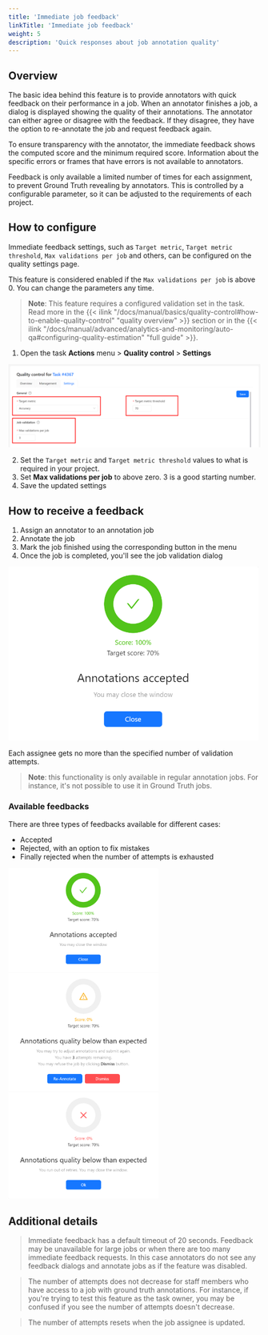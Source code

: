 ```yaml
---
title: 'Immediate job feedback'
linkTitle: 'Immediate job feedback'
weight: 5
description: 'Quick responses about job annotation quality'
---
```


## Overview

The basic idea behind this feature is to provide annotators with quick feedback on their
performance in a job. When an annotator finishes a job, a dialog is displayed showing the
quality of their annotations. The annotator can either agree or disagree with the feedback.
If they disagree, they have the option to re-annotate the job and request feedback again.

To ensure transparency with the annotator, the immediate feedback shows the computed score and
the minimum required score. Information about the specific errors or frames that have errors is
not available to annotators.

Feedback is only available a limited number of times for each assignment, to prevent
Ground Truth revealing by annotators. This is controlled by a configurable parameter, so
it can be adjusted to the requirements of each project.

## How to configure

Immediate feedback settings, such as `Target metric`, `Target metric threshold`,
`Max validations per job` and others, can be configured on the quality settings page.

This feature is considered enabled if the `Max validations per job` is above 0. You can change
the parameters any time.

> **Note**: This feature requires a configured validation set in the task. Read more
> in the
> {{< ilink "/docs/manual/basics/quality-control#how-to-enable-quality-control" "quality overview" >}}
> section or in the
{{< ilink "/docs/manual/advanced/analytics-and-monitoring/auto-qa#configuring-quality-estimation" "full guide" >}}.

1. Open the task **Actions** menu > **Quality control** > **Settings**

  ![Configure job validations](/images/immediate-feedback-quality-settings.png)

2. Set the `Target metric` and `Target metric threshold` values to what is required in your project.
3. Set **Max validations per job** to above zero. 3 is a good starting number.
4. Save the updated settings

## How to receive a feedback

1. Assign an annotator to an annotation job
2. Annotate the job
3. Mark the job finished using the corresponding button in the menu
4. Once the job is completed, you'll see the job validation dialog

  <img src="/images/immediate-feedback-accept.png" style="max-width: 500px;">

Each assignee gets no more than the specified number of validation attempts.

> **Note**: this functionality is only available in regular annotation jobs. For instance,
> it's not possible to use it in Ground Truth jobs.

### Available feedbacks

There are three types of feedbacks available for different cases:
- Accepted
- Rejected, with an option to fix mistakes
- Finally rejected when the number of attempts is exhausted

<img src="/images/immediate-feedback-accept.png" style="max-width: 300px;">
<img src="/images/immediate-feedback-reject.png" style="max-width: 300px;">
<img src="/images/immediate-feedback-final-reject.png" style="max-width: 300px;">

## Additional details

> Immediate feedback has a default timeout of 20 seconds.
> Feedback may be unavailable for large jobs or when there are too many immediate feedback requests.
> In this case annotators do not see any feedback dialogs and annotate jobs as
> if the feature was disabled.

> The number of attempts does not decrease for staff members who have access to a job
> with ground truth annotations. For instance, if you're trying to test this feature as the task
> owner, you may be confused if you see the number of attempts doesn't decrease.

> The number of attempts resets when the job assignee is updated.
